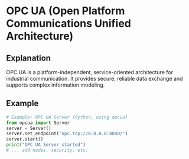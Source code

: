 # OPC UA (Open Platform Communications Unified Architecture)

## Explanation
OPC UA is a platform-independent, service-oriented architecture for industrial communication. It provides secure, reliable data exchange and supports complex information modeling.

## Example
```python
# Example: OPC UA Server (Python, using opcua)
from opcua import Server
server = Server()
server.set_endpoint("opc.tcp://0.0.0.0:4840/")
server.start()
print("OPC UA Server started")
# ... add nodes, security, etc.
```
